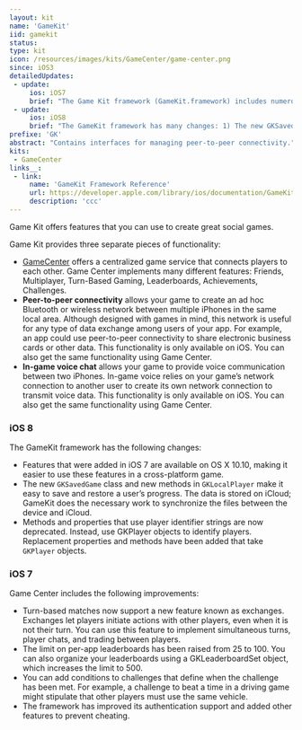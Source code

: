 ```yaml
---
layout: kit
name: 'GameKit'
iid: gamekit
status:
type: kit
icon: /resources/images/kits/GameCenter/game-center.png
since: iOS3
detailedUpdates:
 - update:
     ios: iOS7
     brief: "The Game Kit framework (GameKit.framework) includes numerous changes: see page content."
 - update:
     ios: iOS8
     brief: "The GameKit framework has many changes: 1) The new GKSavedGame class and new methods in GKLocalPlayer make it easy to save and restore a user’s progress (iCloud). 2) Methods and properties that use player identifier strings are now deprecated. Instead, use GKPlayer objects to identify players. See the page for more details."
prefixe: 'GK'
abstract: "Contains interfaces for managing peer-to-peer connectivity."
kits:
 - GameCenter
links__:
 - link:
     name: 'GameKit Framework Reference'
     url: https://developer.apple.com/library/ios/documentation/GameKit/Reference/GameKit_Collection/index.html
     description: 'ccc'
---
```


Game Kit offers features that you can use to create great social games.

Game Kit provides three separate pieces of functionality:

* [GameCenter](/GameCenter) offers a centralized game service that connects players to each other. Game Center implements many different features: Friends, Multiplayer, Turn-Based Gaming, Leaderboards, Achievements, Challenges.
* **Peer-to-peer connectivity** allows your game to create an ad hoc Bluetooth or wireless network between multiple iPhones in the same local area. Although designed with games in mind, this network is useful for any type of data exchange among users of your app. For example, an app could use peer-to-peer connectivity to share electronic business cards or other data. This functionality is only available on iOS. You can also get the same functionality using Game Center.
* **In-game voice chat** allows your game to provide voice communication between two iPhones. In-game voice relies on your game’s network connection to another user to create its own network connection to transmit voice data. This functionality is only available on iOS. You can also get the same functionality using Game Center.


### iOS 8

The GameKit framework has the following changes:

* Features that were added in iOS 7 are available on OS X 10.10, making it easier to use these features in a cross-platform game.
* The new `GKSavedGame` class and new methods in `GKLocalPlayer` make it easy to save and restore a user’s progress. The data is stored on iCloud; GameKit does the necessary work to synchronize the files between the device and iCloud.
* Methods and properties that use player identifier strings are now deprecated. Instead, use GKPlayer objects to identify players. Replacement properties and methods have been added that take `GKPlayer` objects.


### iOS 7

Game Center includes the following improvements:

* Turn-based matches now support a new feature known as exchanges. Exchanges let players initiate actions with other players, even when it is not their turn. You can use this feature to implement simultaneous turns, player chats, and trading between players.
* The limit on per-app leaderboards has been raised from 25 to 100. You can also organize your leaderboards using a GKLeaderboardSet object, which increases the limit to 500.
* You can add conditions to challenges that define when the challenge has been met. For example, a challenge to beat a time in a driving game might stipulate that other players must use the same vehicle.
* The framework has improved its authentication support and added other features to prevent cheating.
